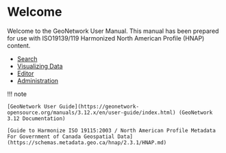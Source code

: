 # Welcome

Welcome to the GeoNetwork User Manual. This manual has been prepared for
use with ISO19139/119 Harmonized North American Profile (HNAP) content.

* [Search](search/index.md)
* [Visualizing Data](map/index.md)
* [Editor](editor/index.md)
* [Administration](admin/index.md)

!!! note

    [GeoNetwork User Guide](https://geonetwork-opensource.org/manuals/3.12.x/en/user-guide/index.html) (GeoNetwork 3.12 Documentation)

    [Guide to Harmonize ISO 19115:2003 / North American Profile Metadata For Government of Canada Geospatial Data](https://schemas.metadata.geo.ca/hnap/2.3.1/HNAP.md)

